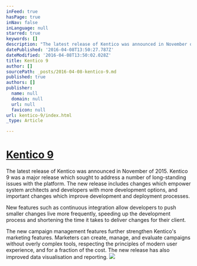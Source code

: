 ```yaml
---
inFeed: true
hasPage: true
inNav: false
inLanguage: null
starred: true
keywords: []
description: "The latest release of Kentico was announced in November of 2015. \_Kentico 9 was a major release which sought to address a number of long-standing issues with the platform. The new release includes changes which empower system architects and developers with more development options, and important changes which improve development and deployment processes."
datePublished: '2016-04-08T13:50:27.787Z'
dateModified: '2016-04-08T13:50:02.028Z'
title: Kentico 9
author: []
sourcePath: _posts/2016-04-08-kentico-9.md
published: true
authors: []
publisher:
  name: null
  domain: null
  url: null
  favicon: null
url: kentico-9/index.html
_type: Article

---
```

# [Kentico 9][0]

The latest release of Kentico was announced in November of 2015\.  Kentico 9 was a major release which sought to address a number of long-standing issues with the platform. The new release includes changes which empower system architects and developers with more development options, and important changes which improve development and deployment processes.

New features such as continuous integration allow developers to push smaller changes live more frequently, speeding up the development process and shortening the time it takes to deliver changes for their client.

The new campaign management features further strengthen Kentico's marketing features. Marketers can create, manage, and evaluate campaigns without overly complex tools, respecting the principles of modern user experience, and for a fraction of the cost.  The new release has also improved data visualisation and reporting.
![](https://the-grid-user-content.s3-us-west-2.amazonaws.com/96e817d9-230b-4f8b-a468-e86aaeb0fbac.jpg)

[0]: null